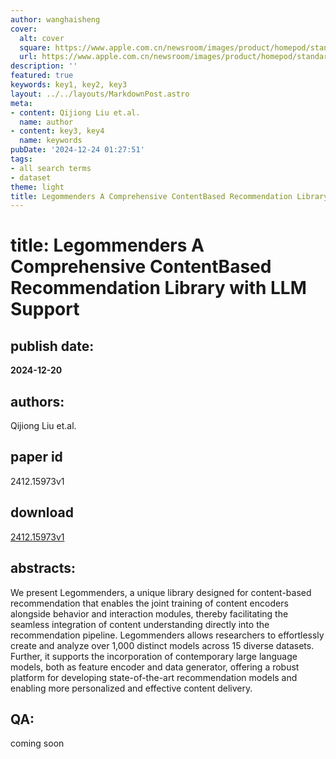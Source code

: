```yaml
---
author: wanghaisheng
cover:
  alt: cover
  square: https://www.apple.com.cn/newsroom/images/product/homepod/standard/Apple-HomePod-hero-230118_big.jpg.large_2x.jpg
  url: https://www.apple.com.cn/newsroom/images/product/homepod/standard/Apple-HomePod-hero-230118_big.jpg.large_2x.jpg
description: ''
featured: true
keywords: key1, key2, key3
layout: ../../layouts/MarkdownPost.astro
meta:
- content: Qijiong Liu et.al.
  name: author
- content: key3, key4
  name: keywords
pubDate: '2024-12-24 01:27:51'
tags:
- all search terms
- dataset
theme: light
title: Legommenders A Comprehensive ContentBased Recommendation Library with LLM Support
---
```


# title: Legommenders A Comprehensive ContentBased Recommendation Library with LLM Support 
## publish date: 
**2024-12-20** 
## authors: 
  Qijiong Liu et.al. 
## paper id
2412.15973v1
## download
[2412.15973v1](http://arxiv.org/abs/2412.15973v1)
## abstracts:
We present Legommenders, a unique library designed for content-based recommendation that enables the joint training of content encoders alongside behavior and interaction modules, thereby facilitating the seamless integration of content understanding directly into the recommendation pipeline. Legommenders allows researchers to effortlessly create and analyze over 1,000 distinct models across 15 diverse datasets. Further, it supports the incorporation of contemporary large language models, both as feature encoder and data generator, offering a robust platform for developing state-of-the-art recommendation models and enabling more personalized and effective content delivery.
## QA:
coming soon
